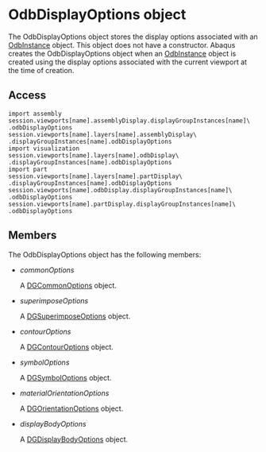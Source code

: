 # OdbDisplayOptions object

The OdbDisplayOptions object stores the display options associated with an [OdbInstance](https://help.3ds.com/2022/english/DSSIMULIA_Established/SIMACAEKERRefMap/simaker-c-odbinstancepyc.htm?ContextScope=all) object. This object does not have a constructor. Abaqus creates the OdbDisplayOptions object when an [OdbInstance](https://help.3ds.com/2022/english/DSSIMULIA_Established/SIMACAEKERRefMap/simaker-c-odbinstancepyc.htm?ContextScope=all) object is created using the display options associated with the current viewport at the time of creation.

## Access

```
import assembly
session.viewports[name].assemblyDisplay.displayGroupInstances[name]\
.odbDisplayOptions
session.viewports[name].layers[name].assemblyDisplay\
.displayGroupInstances[name].odbDisplayOptions
import visualization
session.viewports[name].layers[name].odbDisplay\
.displayGroupInstances[name].odbDisplayOptions
import part
session.viewports[name].layers[name].partDisplay\
.displayGroupInstances[name].odbDisplayOptions
session.viewports[name].odbDisplay.displayGroupInstances[name]\
.odbDisplayOptions
session.viewports[name].partDisplay.displayGroupInstances[name]\
.odbDisplayOptions
```

## Members

The OdbDisplayOptions object has the following members:

- *commonOptions*

  A [DGCommonOptions](https://help.3ds.com/2022/english/DSSIMULIA_Established/SIMACAEKERRefMap/simaker-c-dgcommonoptionspyc.htm?ContextScope=all) object.

- *superimposeOptions*

  A [DGSuperimposeOptions](https://help.3ds.com/2022/english/DSSIMULIA_Established/SIMACAEKERRefMap/simaker-c-dgsuperimposeoptionspyc.htm?ContextScope=all) object.

- *contourOptions*

  A [DGContourOptions](https://help.3ds.com/2022/english/DSSIMULIA_Established/SIMACAEKERRefMap/simaker-c-dgcontouroptionspyc.htm?ContextScope=all) object.

- *symbolOptions*

  A [DGSymbolOptions](https://help.3ds.com/2022/english/DSSIMULIA_Established/SIMACAEKERRefMap/simaker-c-dgsymboloptionspyc.htm?ContextScope=all) object.

- *materialOrientationOptions*

  A [DGOrientationOptions](https://help.3ds.com/2022/english/DSSIMULIA_Established/SIMACAEKERRefMap/simaker-c-dgorientationoptionspyc.htm?ContextScope=all) object.

- *displayBodyOptions*

  A [DGDisplayBodyOptions](https://help.3ds.com/2022/english/DSSIMULIA_Established/SIMACAEKERRefMap/simaker-c-dgdisplaybodyoptionspyc.htm?ContextScope=all) object.